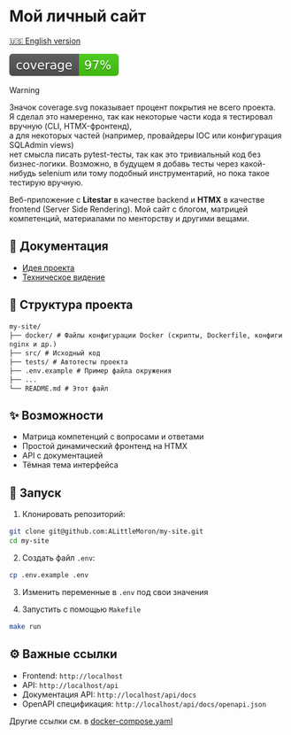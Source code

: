 # Мой личный сайт

[🇺🇸 English version](./README.md)

![coverage](./coverage.svg)

> [!WARNING]
> Значок coverage.svg показывает процент покрытия не всего проекта.  
> Я сделал это намеренно, так как некоторые части кода я тестировал вручную (CLI, HTMX-фронтенд),  
> а для некоторых частей (например, провайдеры IOC или конфигурация SQLAdmin views)  
> нет смысла писать pytest-тесты, так как это тривиальный код без бизнес-логики. Возможно, в
> будущем я добавь тесты через какой-нибудь selenium или тому подобный инструментарий, но пока
> такое тестирую вручную.

Веб-приложение с **Litestar** в качестве backend и **HTMX** в качестве frontend (Server Side
Rendering). Мой сайт с блогом, матрицей компетенций, материалами по менторству и другими вещами.

## 📖 Документация

- [Идея проекта](docs/idea.md)  
- [Техническое видение](docs/vision.md) 

## 📂 Структура проекта

```
my-site/
├── docker/ # Файлы конфигурации Docker (скрипты, Dockerfile, конфиги nginx и др.)
├── src/ # Исходный код
├── tests/ # Автотесты проекта
├── .env.example # Пример файла окружения
├── ...
└── README.md # Этот файл
```

## ✨ Возможности

- Матрица компетенций с вопросами и ответами  
- Простой динамический фронтенд на HTMX  
- API с документацией  
- Тёмная тема интерфейса  

## 🚀 Запуск

1. Клонировать репозиторий:
```bash
git clone git@github.com:ALittleMoron/my-site.git
cd my-site
```

2. Создать файл `.env`:
```bash
cp .env.example .env
```

3. Изменить переменные в `.env` под свои значения

4. Запустить с помощью `Makefile`
```bash
make run
```

## ⚙️ Важные ссылки

- Frontend: `http://localhost`
- API: `http://localhost/api`
- Документация API: `http://localhost/api/docs`
- OpenAPI спецификация: `http://localhost/api/docs/openapi.json`

Другие ссылки см. в [docker-compose.yaml](./docker-compose.yml)

